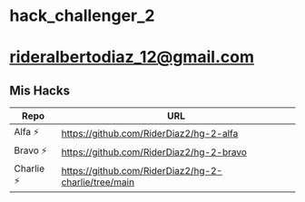 # hack_challenger_2

# rideralbertodiaz_12@gmail.com

## Mis Hacks

| Repo | URL |
| ------ | ------ |
| Alfa ⚡  | https://github.com/RiderDiaz2/hg-2-alfa |
| Bravo ⚡ |  https://github.com/RiderDiaz2/hg-2-bravo |
| Charlie ⚡ | https://github.com/RiderDiaz2/hg-2-charlie/tree/main |

